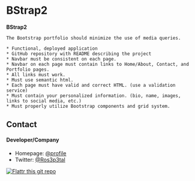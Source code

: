 BStrap2
======
**BStrap2**

```
The Bootstrap portfolio should minimize the use of media queries.

* Functional, deployed application
* GitHub repository with README describing the project
* Navbar must be consistent on each page.
* Navbar on each page must contain links to Home/About, Contact, and Portfolio pages.
* All links must work.
* Must use semantic html.
* Each page must have valid and correct HTML. (use a validation service)
* Must contain your personalized information. (bio, name, images, links to social media, etc.)
* Must properly utilize Bootstrap components and grid system.
```

## Contact
#### Developer/Company
* Homepage: [@profile](https://github.com/Kathleen-Y)
* Twitter: [@Ros3p3tal](https://twitter.com/Ros3p3tal)

[![Flattr this git repo](http://api.flattr.com/button/flattr-badge-large.png)](https://flattr.com/submit/auto?user_id=username&url=https://github.com/kathleen-y/sw-name&title=sw-name&language=&tags=github&category=software) 
